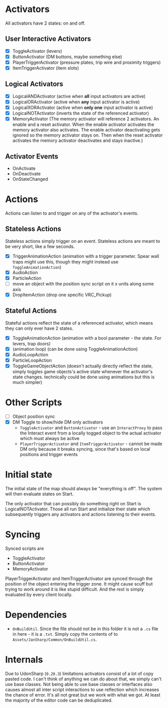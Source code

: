 
# Activators

All activators have 2 states: on and off.

## User Interactive Activators

- [x] ToggleActivator (levers)
- [x] ButtonActivator (DM buttons, maybe something else)
- [x] PlayerTriggerActivator (pressure plates, trip wire and proximity triggers)
- [x] ItemTriggerActivator (item slots)

## Logical Activators

- [x] LogicalANDActivator (active when **all** input activators are active)
- [x] LogicalORActivator (active when **any** input activator is active)
- [x] LogicalXORActivator (active when **only one** input activator is active)
- [x] LogicalNOTActivator (inverts the state of the referenced activator)
- [x] MemoryActivator (The memory activator will reference 2 activators. An enable and a reset activator. When the enable activator activates the memory activator also activates. The enable activator deactivating gets ignored so the memory activator stays on. Then when the reset activator activates the memory activator deactivates and stays inactive.)

## Activator Events

- OnActivate
- OnDeactivate
- OnStateChanged

# Actions

Actions can listen to and trigger on any of the activator's events.

## Stateless Actions

Stateless actions simply trigger on an event. Stateless actions are meant to be very short, like a few seconds.

- [x] TriggerAnimationAction (animation with a trigger parameter. Spear wall traps might use this, though they might instead use `ToggleAnimationAction`)
- [x] AudioAction
- [x] ParticleAction
- [ ] move an object with the position sync script on it x units along some axis
- [x] DropItemAction (drop one specific VRC_Pickup)

## Stateful Actions

Stateful actions reflect the state of a referenced activator, which means they can only ever have 2 states.

- [x] ToggleAnimationAction (animation with a bool parameter - the state. For levers, trap doors)
- [x] (animation loop) (can be done using ToggleAnimationAction)
- [x] AudioLoopAction
- [x] ParticleLoopAction
- [x] ToggleGameObjectAction (doesn't actually directly reflect the state, simply toggles game objects's active state whenever the activator's state changes. technically could be done using animations but this is much simpler)

# Other Scripts

- [ ] Object position sync
- [x] DM Toggle to show/hide DM only activators
  - `ToggleActivator` and `ButtonActivator` - use an `InteractProxy` to pass the Interact event from a locally togged object to the actual activator which must always be active
  - `PlayerTriggerActivator` and `ItemTriggerActivator` - cannot be made DM only because it breaks syncing, since that's based on local positions and trigger events

# Initial state

The initial state of the map should always be "everything is off". The system will then evaluate states on Start.

The only activator that can possibly do something right on Start is LogicalNOTActivator. Those all run Start and initialize their state which subsequently triggers any activators and actions listening to their events.

# Syncing

Synced scripts are

- ToggleActivator
- ButtonActivator
- MemoryActivator

PlayerTriggerActivator and ItemTriggerActivator are synced through the position of the object entering the trigger zone. It might cause scuff but trying to work around it is like stupid difficult. And the rest is simply evaluated by every client locally.

# Dependencies

- `OnBuildUtil`. Since the file should not be in this folder it is not a `.cs` file in here - it is a `.txt`. Simply copy the contents of [](OnBuildUtil.txt) to `Assets/JanSharp/Common/OnBuildUtil.cs`.

# Internals

Due to UdonSharp (`0.20.3`) limitations activators consist of a lot of copy pasted code. I can't think of anything we can do about that, we simply can't use base classes. Not being able to use base classes or interfaces also causes almost all inter script interactions to use reflection which increases the chance of error. It's all not great but we work with what we got. At least the majority of the editor code can be deduplicated.
